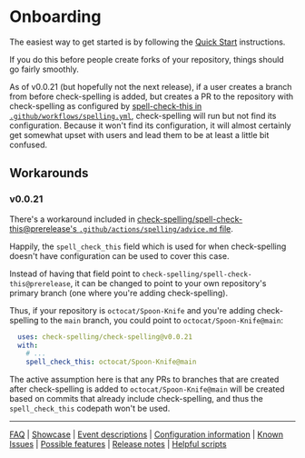 # Onboarding

The easiest way to get started is by following the [Quick Start](Quick-Start.md) instructions.

If you do this before people create forks of your repository, things should go fairly smoothly.

As of v0.0.21 (but hopefully not the next release), if a user creates a branch from before check-spelling is added,
but creates a PR to the repository with check-spelling as configured by [spell-check-this in `.github/workflows/spelling.yml`](https://raw.githubusercontent.com/check-spelling/spell-check-this/6b83ae39834cdf4e64ffff2b8693afe0536c5823/.github/workflows/spelling.yml),
check-spelling will run but not find its configuration.
Because it won't find its configuration, it will almost certainly get somewhat upset with users and
lead them to be at least a little bit confused.

## Workarounds

### v0.0.21

There's a workaround included in [check-spelling/spell-check-this@prerelease's `.github/actions/spelling/advice.md` file](https://raw.githubusercontent.com/check-spelling/spell-check-this/5bb7de8b0383d9ee98622264bd3c5cf04eb3af6e/.github/actions/spelling/advice.md?plain=1#L28-L29).

Happily, the `spell_check_this` field which is used for when check-spelling doesn't have configuration can be used to cover this case.

Instead of having that field point to `check-spelling/spell-check-this@prerelease`,
it can be changed to point to your own repository's primary branch (one where you're adding check-spelling).

Thus, if your repository is `octocat/Spoon-Knife` and you're adding check-spelling to the `main` branch, you could point to `octocat/Spoon-Knife@main`:

```yaml
  uses: check-spelling/check-spelling@v0.0.21 
  with:
    # ...
    spell_check_this: octocat/Spoon-Knife@main
```

The active assumption here is that any PRs to branches that are created after check-spelling is added to `octocat/Spoon-Knife@main` will be created based on commits that already include check-spelling, and thus the `spell_check_this` codepath won't be used.

---
[FAQ](FAQ.md) | [Showcase](Showcase.md) | [Event descriptions](Event-descriptions.md) | [Configuration information](Configuration-information.md) | [Known Issues](Known-Issues.md) | [Possible features](Possible-features.md) | [Release notes](Release-notes.md) | [Helpful scripts](Helpful-scripts.md)
